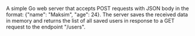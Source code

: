 A simple Go web server that accepts POST requests with JSON body in the format: 
{"name": "Maksim", "age": 24}. The server saves the received data in memory and returns the list 
of all saved users in response to a GET request to the endpoint "/users".
